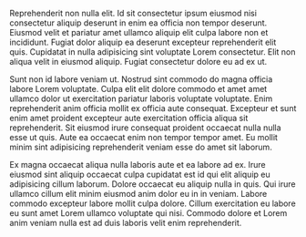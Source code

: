 Reprehenderit non nulla elit. Id sit consectetur ipsum eiusmod nisi consectetur aliquip deserunt in enim ea officia non tempor deserunt. Eiusmod velit et pariatur amet ullamco aliquip elit culpa labore non et incididunt. Fugiat dolor aliquip ea deserunt excepteur reprehenderit elit quis. Cupidatat in nulla adipisicing sint voluptate Lorem consectetur. Elit non aliqua velit in eiusmod aliquip. Fugiat consectetur dolore eu ad ex ut.

Sunt non id labore veniam ut. Nostrud sint commodo do magna officia labore Lorem voluptate. Culpa elit elit dolore commodo et amet amet ullamco dolor ut exercitation pariatur laboris voluptate voluptate. Enim reprehenderit anim officia mollit ex officia aute consequat. Excepteur et sunt enim amet proident excepteur aute exercitation officia aliqua sit reprehenderit. Sit eiusmod irure consequat proident occaecat nulla nulla esse ut quis. Aute ea occaecat enim non tempor tempor amet. Eu mollit minim sint adipisicing reprehenderit veniam esse do amet sit laborum.

Ex magna occaecat aliqua nulla laboris aute et ea labore ad ex. Irure eiusmod sint aliquip occaecat culpa cupidatat est id qui elit aliquip eu adipisicing cillum laborum. Dolore occaecat eu aliquip nulla in quis. Qui irure ullamco cillum elit minim eiusmod anim dolor eu in in veniam. Labore commodo excepteur labore mollit culpa dolore. Cillum exercitation eu labore eu sunt amet Lorem ullamco voluptate qui nisi. Commodo dolore et Lorem anim veniam nulla est ad duis laboris velit enim reprehenderit.